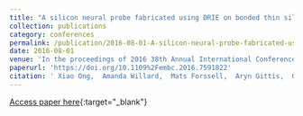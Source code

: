 ```yaml
---
title: "A silicon neural probe fabricated using DRIE on bonded thin silicon"
collection: publications
category: conferences
permalink: /publication/2016-08-01-A-silicon-neural-probe-fabricated-using-DRIE-on-bonded-thin-silicon
date: 2016-08-01
venue: 'In the proceedings of 2016 38th Annual International Conference of the IEEE Engineering in Medicine and Biology Society (EMBC)'
paperurl: 'https://doi.org/10.1109%2Fembc.2016.7591822'
citation: ' Xiao Ong,  Amanda Willard,  Mats Forssell,  Aryn Gittis,  Gary Fedder, &quot;A silicon neural probe fabricated using DRIE on bonded thin silicon.&quot; In the proceedings of 2016 38th Annual International Conference of the IEEE Engineering in Medicine and Biology Society (EMBC), 2016.'
---
```

[Access paper here](https://doi.org/10.1109%2Fembc.2016.7591822){:target="_blank"}
